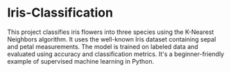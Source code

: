 # Iris-Classification
This project classifies iris flowers into three species using the K-Nearest Neighbors algorithm. It uses the well-known Iris dataset containing sepal and petal measurements. The model is trained on labeled data and evaluated using accuracy and classification metrics. It's a beginner-friendly example of supervised machine learning in Python.

